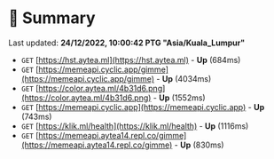 # 📖 Summary
Last updated: **24/12/2022, 10:00:42 PTG "Asia/Kuala_Lumpur"**

- `GET` [https://hst.aytea.ml](https://hst.aytea.ml) - **Up** (684ms)
- `GET` [https://memeapi.cyclic.app/gimme](https://memeapi.cyclic.app/gimme) - **Up** (4034ms)
- `GET` [https://color.aytea.ml/4b31d6.png](https://color.aytea.ml/4b31d6.png) - **Up** (1552ms)
- `GET` [https://memeapi.cyclic.app](https://memeapi.cyclic.app) - **Up** (743ms)
- `GET` [https://klik.ml/health](https://klik.ml/health) - **Up** (1116ms)
- `GET` [https://memeapi.aytea14.repl.co/gimme](https://memeapi.aytea14.repl.co/gimme) - **Up** (830ms)
